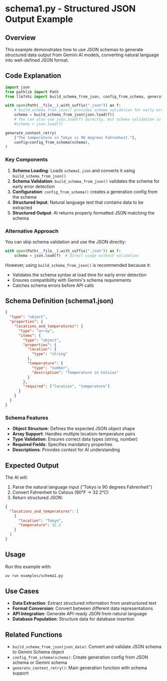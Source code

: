 # schema1.py - Structured JSON Output Example

## Overview

This example demonstrates how to use JSON schemas to generate structured data output from Gemini AI models, converting natural language into well-defined JSON format.

## Code Explanation

```python
import json
from pathlib import Path
from llm7shi import build_schema_from_json, config_from_schema, generate_content_retry

with open(Path(__file__).with_suffix(".json")) as f:
    # build_schema_from_json() provides schema validation for early error detection
    schema = build_schema_from_json(json.load(f))
    # You can also use json.load(f) directly, but schema validation is recommended
    #schema = json.load(f)

generate_content_retry(
    ["The temperature in Tokyo is 90 degrees Fahrenheit."],
    config=config_from_schema(schema),
)
```

### Key Components

1. **Schema Loading**: Loads `schema1.json` and converts it using `build_schema_from_json()`
2. **Schema Validation**: `build_schema_from_json()` validates the schema for early error detection
3. **Configuration**: `config_from_schema()` creates a generation config from the schema
4. **Structured Input**: Natural language text that contains data to be extracted
5. **Structured Output**: AI returns properly formatted JSON matching the schema

### Alternative Approach

You can skip schema validation and use the JSON directly:

```python
with open(Path(__file__).with_suffix(".json")) as f:
    schema = json.load(f)  # Direct usage without validation
```

However, using `build_schema_from_json()` is recommended because it:
- Validates the schema syntax at load time for early error detection
- Ensures compatibility with Gemini's schema requirements
- Catches schema errors before API calls

## Schema Definition (schema1.json)

```json
{
  "type": "object",
  "properties": {
    "locations_and_temperatures": {
      "type": "array",
      "items": {
        "type": "object",
        "properties": {
          "location": {
            "type": "string"
          },
          "temperature": {
            "type": "number",
            "description": "Temperature in Celsius"
          }
        },
        "required": ["location", "temperature"]
      }
    }
  }
}
```

### Schema Features

- **Object Structure**: Defines the expected JSON object shape
- **Array Support**: Handles multiple location-temperature pairs
- **Type Validation**: Ensures correct data types (string, number)
- **Required Fields**: Specifies mandatory properties
- **Descriptions**: Provides context for AI understanding

## Expected Output

The AI will:
1. Parse the natural language input ("Tokyo is 90 degrees Fahrenheit")
2. Convert Fahrenheit to Celsius (90°F → 32.2°C)
3. Return structured JSON:

```json
{
  "locations_and_temperatures": [
    {
      "location": "Tokyo",
      "temperature": 32.2
    }
  ]
}
```

## Usage

Run this example with:

```bash
uv run examples/schema1.py
```

## Use Cases

- **Data Extraction**: Extract structured information from unstructured text
- **Format Conversion**: Convert between different data representations
- **API Integration**: Generate API-ready JSON from natural language
- **Database Population**: Structure data for database insertion

## Related Functions

- `build_schema_from_json(json_data)`: Convert and validate JSON schema to Gemini Schema object
- `config_from_schema(schema)`: Create generation config from JSON schema or Gemini schema
- `generate_content_retry()`: Main generation function with schema support